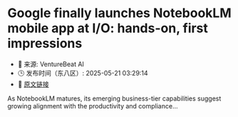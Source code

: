 # Google finally launches NotebookLM mobile app at I/O: hands-on, first impressions
- 📅 来源: VentureBeat AI
- 🕒 发布时间（东八区）: 2025-05-21 03:29:14
- 🔗 [原文链接](https://venturebeat.com/ai/google-finally-launches-notebooklm-mobile-app-at-i-o-hands-on-first-impressions/)

As NotebookLM matures, its emerging business-tier capabilities suggest growing alignment with the productivity and compliance...